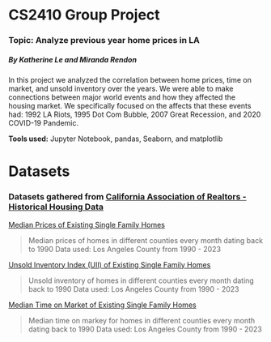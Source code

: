 # CS2410 Group Project
### Topic: Analyze previous year home prices in LA
##### By Katherine Le and Miranda Rendon

In this project we analyzed the correlation between home prices, time on market, and unsold inventory over the years. We were able to make connections between major world events and how they affected the housing market. We specifically focused on the affects that these events had: 1992 LA Riots, 1995 Dot Com Bubble, 2007 Great Recession, and 2020 COVID-19 Pandemic.

**Tools used:** Jupyter Notebook, pandas, Seaborn, and matplotlib

# Datasets
### Datasets gathered from [California Association of Realtors - Historical Housing Data](https://www.car.org/marketdata/data/housingdata)

[Median Prices of Existing Single Family Homes](https://carorg.sharepoint.com/:x:/s/CAR-RE-PublicProducts/EQr6lTtx5_hCmRawI-XHBkoBt0otrc47S8XAem4f8UAMrw?e=thXabK)
> Median prices of homes in different counties every month dating back to 1990
> Data used: Los Angeles County from 1990 - 2023

[Unsold Inventory Index (UII) of Existing Single Family Homes](https://carorg.sharepoint.com/:x:/s/CAR-RE-PublicProducts/EcDFUV4JrPtFofTmqhdiPCoBQ7S1MVK9IFU3A6BE6mt9hA?e=SILk7K)
> Unsold inventory of homes in different counties every month dating back to 1990
> Data used: Los Angeles County from 1990 - 2023

[Median Time on Market of Existing Single Family Homes](https://carorg.sharepoint.com/:x:/s/CAR-RE-PublicProducts/EaAOiWPma41ArHBWwYRGQMoBlUe5JMxKixyQ0idvrn7i7Q?e=zu8DEk)
> Median time on markey for homes in different counties every month dating back to 1990
> Data used: Los Angeles County from 1990 - 2023
